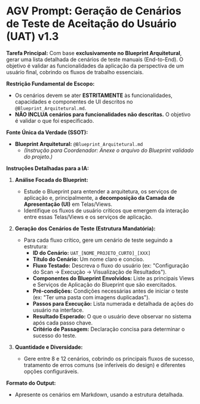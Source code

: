 # AGV Prompt: Geração de Cenários de Teste de Aceitação do Usuário (UAT) v1.3

**Tarefa Principal:** Com base **exclusivamente no Blueprint Arquitetural**, gerar uma lista detalhada de cenários de teste manuais (End-to-End). O objetivo é validar as funcionalidades da aplicação da perspectiva de um usuário final, cobrindo os fluxos de trabalho essenciais.

**Restrição Fundamental de Escopo:**
*   Os cenários devem se ater **ESTRITAMENTE** às funcionalidades, capacidades e componentes de UI descritos no `@Blueprint_Arquitetural.md`.
*   **NÃO INCLUA cenários para funcionalidades não descritas.** O objetivo é validar o que foi especificado.

**Fonte Única da Verdade (SSOT):**

*   **Blueprint Arquitetural:** `@Blueprint_Arquitetural.md`
    *   *(Instrução para Coordenador: Anexe o arquivo do Blueprint validado do projeto.)*

**Instruções Detalhadas para a IA:**

1.  **Análise Focada do Blueprint:**
    *   Estude o Blueprint para entender a arquitetura, os serviços de aplicação e, principalmente, a **decomposição da Camada de Apresentação (UI)** em Telas/Views.
    *   Identifique os fluxos de usuário críticos que emergem da interação entre essas Telas/Views e os serviços de aplicação.

2.  **Geração dos Cenários de Teste (Estrutura Mandatória):**
    *   Para cada fluxo crítico, gere um cenário de teste seguindo a estrutura:
        *   **ID do Cenário:** `UAT_[NOME_PROJETO_CURTO]_[XXX]`
        *   **Título do Cenário:** Um nome claro e conciso.
        *   **Fluxo Testado:** Descreva o fluxo do usuário (ex: "Configuração do Scan -> Execução -> Visualização de Resultados").
        *   **Componentes do Blueprint Envolvidos:** Liste as principais Views e Serviços de Aplicação do Blueprint que são exercitados.
        *   **Pré-condições:** Condições necessárias antes de iniciar o teste (ex: "Ter uma pasta com imagens duplicadas").
        *   **Passos para Execução:** Lista numerada e detalhada de ações do usuário na interface.
        *   **Resultado Esperado:** O que o usuário deve observar no sistema após cada passo chave.
        *   **Critério de Passagem:** Declaração concisa para determinar o sucesso do teste.

3.  **Quantidade e Diversidade:**
    *   Gere entre 8 e 12 cenários, cobrindo os principais fluxos de sucesso, tratamento de erros comuns (se inferíveis do design) e diferentes opções configuráveis.

**Formato do Output:**
*   Apresente os cenários em Markdown, usando a estrutura detalhada.